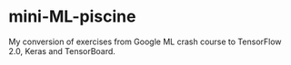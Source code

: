 # mini-ML-piscine

My conversion of exercises from Google ML crash course to TensorFlow 2.0, Keras and TensorBoard.
